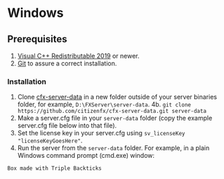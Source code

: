 # Windows

## Prerequisites

1. [Visual C++ Redistributable 2019](https://aka.ms/vs/16/release/VC_redist.x64.exe) or newer.
2. [Git](https://git-scm.com/download/win) to assure a correct installation.

### Installation

1. Clone [cfx-server-data](https://github.com/citizenfx/cfx-server-data) in a new folder outside of your server binaries folder, for example, `D:\FXServer\server-data`.
4b. `git clone https://github.com/citizenfx/cfx-server-data.git server-data`
2. Make a server.cfg file in your `server-data` folder (copy the example server.cfg file below into that file).
3. Set the license key in your server.cfg using `sv_licenseKey "licenseKeyGoesHere"`.
4. Run the server from the `server-data` folder. For example, in a plain Windows command prompt (cmd.exe) window:
```
Box made with Triple Backticks
```
